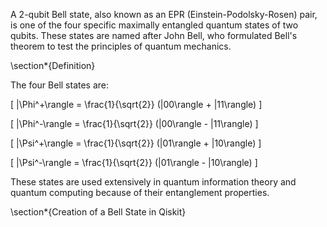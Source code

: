 A 2-qubit Bell state, also known as an EPR (Einstein-Podolsky-Rosen) pair, is one of the four specific maximally entangled quantum states of two qubits. These states are named after John Bell, who formulated Bell's theorem to test the principles of quantum mechanics.

\section*{Definition}

The four Bell states are:

\[
|\Phi^+\rangle = \frac{1}{\sqrt{2}} (|00\rangle + |11\rangle)
\]

\[
|\Phi^-\rangle = \frac{1}{\sqrt{2}} (|00\rangle - |11\rangle)
\]

\[
|\Psi^+\rangle = \frac{1}{\sqrt{2}} (|01\rangle + |10\rangle)
\]

\[
|\Psi^-\rangle = \frac{1}{\sqrt{2}} (|01\rangle - |10\rangle)
\]

These states are used extensively in quantum information theory and quantum computing because of their entanglement properties.

\section*{Creation of a Bell State in Qiskit}
